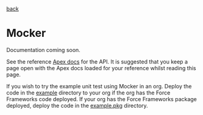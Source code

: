 [back](../../README.md)
# Mocker

Documentation coming soon.

See the reference [Apex docs](SfApexDocs/mocker.html) for the API. It is suggested that you keep a page open
with the Apex docs loaded for your reference whilst reading this page.

If you wish to try the example unit test using Mocker in an org. Deploy the code in the
[example](https://github.com/markbrennand/force-frameworks/tree/gh-pages/example/mocker) directory to  your org if the
org has the Force Frameworks code deployed. If your org has the Force Frameworks package deployed, deploy the code in
the [example.pkg](https://github.com/markbrennand/force-frameworks/tree/gh-pages/example.pkg/mocker) directory.